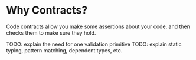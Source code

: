 # Why Contracts?

Code contracts allow you make some assertions about your code, and then checks them to make sure they hold.

TODO: explain the need for one validation primitive
TODO: explain static typing, pattern matching, dependent types, etc.
